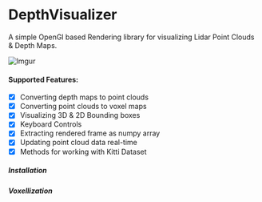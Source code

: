 # DepthVisualizer
A simple OpenGl based Rendering library for visualizing Lidar Point Clouds & Depth Maps.

![Imgur](https://i.imgur.com/X19k7PFh.gif)

#### Supported Features:
- [x] Converting depth maps to point clouds
- [x] Converting point clouds to voxel maps
- [x] Visualizing 3D & 2D Bounding boxes
- [x] Keyboard Controls
- [x] Extracting rendered frame as numpy array
- [x] Updating point cloud data real-time
- [x] Methods for working with Kitti Dataset

##### Installation


##### Voxellization

